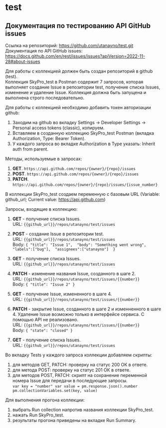 # test
## Документация по тестированию API GitHub issues

 
Ссылка на репозиторий: https://github.com/utanayno/test.git <br>
Документация по API GitHub issues: https://docs.github.com/en/rest/issues/issues?apiVersion=2022-11-28#about-issues

Для работы с коллекцией должен быть создан репозиторий в github (test). <br>
Коллекция SkyPro_test в Postman содержит 7 запросов, которая выполняет создание Issue в репозитории test, получение списка Issues, изменение и удаление Issue.
Коллекция должна быть запущена и выполнена строго последовательно.

Для работы с коллекцией необходимо добавить токен авторизации github:
1) Заходим на github во вкладку Settings → Developer Settings → Personal access tokens (classic), копируем.
2) Вставляем в созданную коллекцию SkyPro_test Postman (вкладка Authorization, Type: Bearer Token).
3) У каждого запроса во вкладке Authorization в Type указать: Inherit auth from parent.

Методы, используемые в запросах:
1) **GET**. `https://api.github.com/repos/{owner}/{repo}/issues`
2) **POST**. `https://api.github.com/repos/{owner}/{repo}/issues`
3) **PATCH**. `https://api.github.com/repos/{owner}/{repo}/issues/{issue_number}`

В коллекции SkyPro_test создаем переменную с базовым URL (Variable: github_url; Current value: https://api.github.com)

Запросы, входящие в коллекцию:
1. **GET** - получение списка Issues. <br>
    URL: `{{github_url}}/repos/utanayno/test/issues` <br>
    
2. **POST** - создание Issue в репозитории test. <br>
    URL: `{{github_url}}/repos/utanayno/test/issues` <br>
    Body: `{
    "title": "Issue 1", 
    "body": "Something went wrong", 
    "labels":["bug"], 
    "assignees":["utanayno"] 
         }` <br>
   
3. **GET** - получение списка Issues. <br>
    URL: `{{github_url}}/repos/utanayno/test/issues` <br>
    
5. **PATCH** - изменение названия Issue, созданного в шаге 2. <br>
    URL: `{{github_url}}/repos/utanayno/test/issues/{{number}}` <br>
    Body: `{
    "title": "Issue 2"
    }`
   
6. **GET** - получение Issue, измененного в шаге 4. <br>
    URL: `{{github_url}}/repos/utanayno/test/issues/{{number}}` <br>
    
7. **PATCH** - закрытие Issue, созданного в шаге 2 и изменненного в шаге 4. Удаление Issue возможно только в интерфейсе сервиса. С помощью API не реализовано.<br>
    URL: `{{github_url}}/repos/utanayno/test/issues/{{number}}` <br>
    Body: `{
    "state": "closed"
    }`
    
8. **GET** - получение списка Issues. <br>
    URL: `{{github_url}}/repos/utanayno/test/issues` <br>
   

Во вкладку Tests у каждого запроса коллекции добавляем скрипты:
1) для методов GET, PATCH: проверку на статус 200 ОК в ответе.
2) для метода POST: проверку на статус 201 ОК в ответе.
3) для методов POST, PATCH: скрипт на сохранение переменной номера Issue для передачи в последующие запросы.<br>
`var key = "number"
var value = pm.response.json().number
pm.collectionVariables.set(key, value)`
 
Для выполнения прогона коллекции:
1) выбрать Run collection напротив названия коллекции SkyPro_test.
2) нажать Run SkyPro_test.
3) результаты прогона приведены на вкладке Run Summary.
